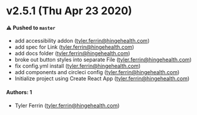 # v2.5.1 (Thu Apr 23 2020)

#### ⚠️  Pushed to `master`

- add accessibility addon (tyler.ferrin@hingehealth.com)
- add spec for Link (tyler.ferrin@hingehealth.com)
- add docs folder (tyler.ferrin@hingehealth.com)
- broke out button styles into separate File (tyler.ferrin@hingehealth.com)
- fix config.yml install (tyler.ferrin@hingehealth.com)
- add components and circleci config (tyler.ferrin@hingehealth.com)
- Initialize project using Create React App (tyler.ferrin@hingehealth.com)

#### Authors: 1

- Tyler Ferrin (tyler.ferrin@hingehealth.com)